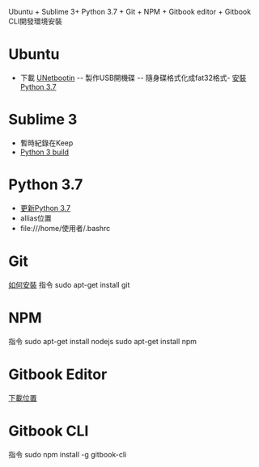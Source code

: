 Ubuntu + Sublime 3+ Python 3.7 + Git + NPM + Gitbook editor + Gitbook CLI開發環境安裝

# Ubuntu
- 下載 [UNetbootin](https://unetbootin.github.io/)
-- 製作USB開機碟
-- 隨身碟格式化成fat32格式- [安裝Python 3.7](https://goo.gl/PZZCey)

# Sublime 3
- 暫時紀錄在Keep
- [Python 3 build](https://goo.gl/66qaE1)

# Python 3.7
- [更新Python 3.7](https://goo.gl/PZZCey)
- allias位置
- file:///home/使用者/.bashrc

# Git
[如何安裝](https://goo.gl/xT3oEi)
指令
sudo apt-get install git

# NPM
指令
sudo apt-get install nodejs
sudo apt-get install npm


# Gitbook Editor
[下載位置](https://legacy.gitbook.com/editor)

# Gitbook CLI
指令
sudo npm install -g gitbook-cli